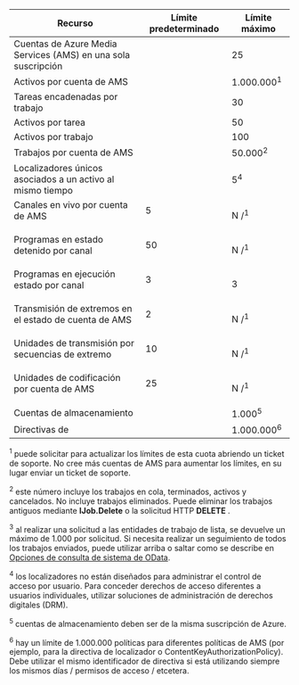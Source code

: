 Recurso|Límite predeterminado|Límite máximo
---|---|---
Cuentas de Azure Media Services (AMS) en una sola suscripción||25
Activos por cuenta de AMS||1.000.000<sup>1</sup>
Tareas encadenadas por trabajo||30
Activos por tarea||50
Activos por trabajo||100
Trabajos por cuenta de AMS ||50.000<sup>2</sup>
Localizadores únicos asociados a un activo al mismo tiempo||5<sup>4</sup>
Canales en vivo por cuenta de AMS </p></td>|5</p></td>|N /<sup>1</sup>
Programas en estado detenido por canal </p></td>|50</p></td>|N /<sup>1</sup>
Programas en ejecución estado por canal </p></td>|3</p></td>|3
Transmisión de extremos en el estado de cuenta de AMS</p></td>|2</p></td>|N /<sup>1</sup>
Unidades de transmisión por secuencias de extremo </p></td>|10 </p></td>|N /<sup>1</sup>
Unidades de codificación por cuenta de AMS </p></td>|25</p></td>|N /<sup>1</sup>
Cuentas de almacenamiento | |1.000<sup>5</sup>
Directivas de || 1.000.000<sup>6</sup>

<sup>1</sup> puede solicitar para actualizar los límites de esta cuota abriendo un ticket de soporte. No cree más cuentas de AMS para aumentar los límites, en su lugar enviar un ticket de soporte.

<sup>2</sup> este número incluye los trabajos en cola, terminados, activos y cancelados. No incluye trabajos eliminados. Puede eliminar los trabajos antiguos mediante **IJob.Delete** o la solicitud HTTP **DELETE** .

<sup>3</sup> al realizar una solicitud a las entidades de trabajo de lista, se devuelve un máximo de 1.000 por solicitud. Si necesita realizar un seguimiento de todos los trabajos enviados, puede utilizar arriba o saltar como se describe en [Opciones de consulta de sistema de OData](http://msdn.microsoft.com/library/gg309461.aspx).

<sup>4</sup> los localizadores no están diseñados para administrar el control de acceso por usuario. Para conceder derechos de acceso diferentes a usuarios individuales, utilizar soluciones de administración de derechos digitales (DRM).

<sup>5</sup> cuentas de almacenamiento deben ser de la misma suscripción de Azure.

<sup>6</sup> hay un límite de 1.000.000 políticas para diferentes políticas de AMS (por ejemplo, para la directiva de localizador o ContentKeyAuthorizationPolicy). Debe utilizar el mismo identificador de directiva si está utilizando siempre los mismos días / permisos de acceso / etcetera.
